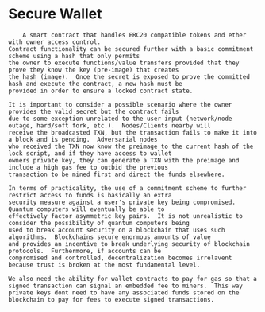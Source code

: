 # Secure Wallet
        A smart contract that handles ERC20 compatible tokens and ether with owner access control.  
    Contract functionality can be secured further with a basic commitment scheme using a hash that only permits 
    the owner to execute functions/value transfers provided that they prove they know the key (pre-image) that creates
    the hash (image).  Once the secret is exposed to prove the committed hash and execute the contract, a new hash must be
    provided in order to ensure a locked contract state.

    It is important to consider a possible scenario where the owner provides the valid secret but the contract fails 
    due to some exception unrelated to the user input (network/node outage, hard/soft fork, etc.).  Nodes/Clients nearby will
    receive the broadcasted TXN, but the transaction fails to make it into a block and is pending.  Adversarial nodes
    who received the TXN now know the preimage to the current hash of the lock script, and if they have access to wallet 
    owners private key, they can generate a TXN with the preimage and include a high gas fee to outbid the previous 
    transaction to be mined first and direct the funds elsewhere.
    
    In terms of practicality, the use of a commitment scheme to further restrict access to funds is basically an extra
    security measure against a user's private key being compromised.  Quantum computers will eventually be able to 
    effectively factor asymmetric key pairs.  It is not unrealistic to consider the possibility of quantum computers being
    used to break account security on a blockchain that uses such algorithms.  Blockchains secure enormous amounts of value
    and provides an incentive to break underlying security of blockchain protocols.  Furthermore, if accounts can be
    compromised and controlled, decentralization becomes irrelavent because trust is broken at the most fundamental level.
    
    We also need the ability for wallet contracts to pay for gas so that a signed transaction can signal an embedded fee to miners.  This way private keys dont need to have any associated funds stored on the blockchain to pay for fees to execute signed transactions.
